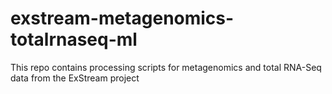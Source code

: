 # exstream-metagenomics-totalrnaseq-ml
This repo contains processing scripts for metagenomics and total RNA-Seq data from the ExStream project
